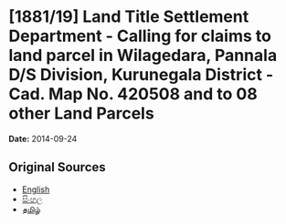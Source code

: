# [1881/19] Land Title Settlement Department - Calling for claims to land parcel in Wilagedara, Pannala D/S Division, Kurunegala District - Cad. Map No. 420508 and to 08 other Land Parcels

**Date:** 2014-09-24

## Original Sources

- [English](https://documents.gov.lk/view/extra-gazettes/2014/9/1881-19_E.pdf)
- [සිංහල](https://documents.gov.lk/view/extra-gazettes/2014/9/1881-19_S.pdf)
- [தமிழ்](https://documents.gov.lk/view/extra-gazettes/2014/9/1881-19_T.pdf)

